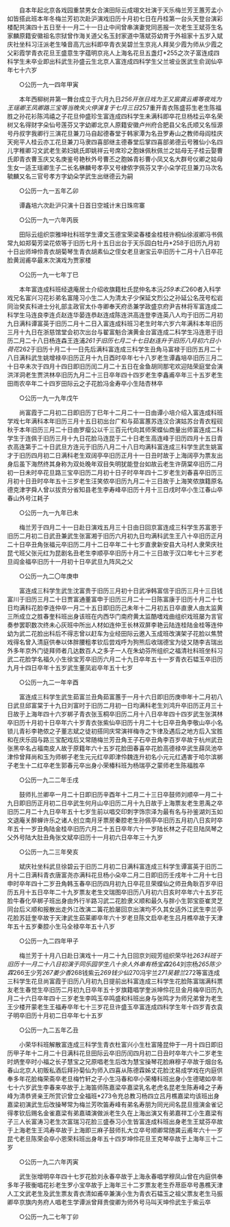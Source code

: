 <!-- { "loadSidebar": true } -->
　　自本年起北京各戏园重禁男女合演田际云成翊文社演于天乐梅兰芳王蕙芳孟小如皆搭此班本年冬梅兰芳初次赴沪演戏旧历十月初七日在丹桂第一台头天登台演彩楼配共演四十五日至十一月二十一日止中间曾串演妻党同恶报一次老生王斌芬生名家麟原籍安徽祖名宗狱曾作海关道父名玉封家道中落斌芬幼育于外祖家十五岁入斌庆社坐科习汪派老生嗓音高亢出科即卒青衣吴碧兰生京兆人拜吴少霞为师从少霞之父彩霞学青衣花旦王盛意生字蕴明京兆人上海名花旦五盏灯*255之次子富连成四科学生未卒业即出科武生孙盛云生北京人富连成四科学生父兰坡业医武生俞润仙卒年七十六岁 

　　○公历一九一四年甲寅 

　　本年西柳树井第一舞台成立于六月九日*256开张日戏为王又宸龚云甫等夜戏为王瑶卿王凤卿路三宝等当晚失火停演复于七月三日*257重开青衣陈盛荪生老生陈福胜之孙花衫陈鸿禧之子花旦仲盛珍生富连成四科学生未满科即卒花旦杨桂云卒名荣树又名得财字朵仙号莲芬又字幼卿北京人原籍安徽卢州府合肥县父名氏顺又名恒源号丹叔字我卿行三演花旦兼刀马自起德春堂于韩家潭为名丑罗寿山之教师母阎桂庆天宛平人桂云亦工花旦兼刀马隶四喜部继主德春堂后掌四喜部弟德云号雅仙小名四儿字稚卿习文武老生弟妇姚氏即姚祥云号席珍之胞妹佩秋佩兰之姑母无子桂云娶曹氏即青衣曹玉庆又名庚鉴号艳秋外号曹丕之胞姊青衫曹小凤又名大群号仪卿之姑母生女一适王瑶卿生子二长名楙麟号孝亭又号棣侬字佩芬又字小朵学花旦兼刀马次名毓麟又名三官号孝方字幼朵学武生出继德云为嗣 

　　○公历一九一五年乙卯 

　　谭鑫培六次赴沪只演十日首日空城计末日珠帘寨 

　　○公历一九一六年丙辰 

　　田际云组织崇雅坤社科班学生谭文玉德宝荣梁春楼金桂枝许桐仙徐淑卿冯书佩常九如郑菊芳梁花侬等于旧历七月十五日出台于天乐园白牡丹*258于旧历九月初十日出师坤伶青衣胡菊琴生青衣胡素仙之侄女老旦谢宝云卒旧历十二月十八日卒花脸黄润甫卒最末次演戏为贾家楼 

　　○公历一九一七年丁巳 

　　本年富连成科班经退庵居士介绍收旗籍杜氏昆仲名本沅*259本汇*260者入科学戏兄名富兴习花衫弟名富隆习小生二人为清太子少保延文烈公之孙延公名茂号松岩同治癸亥科进士分礼部主政官太仆寺卿奉天府丞兼学政盛京府尹吉林将军富连成二科学生马连良李连贞赵连华晏连恭赵连成陈连洪高连登李连英八人均于旧历二月初九日满科谭富英于旧历二月十二日入富连成科班习老生时年六岁六年满科本年旧历三月十九日在浙慈馆堂会初次出台与翟富魁合演黄金台富连成二科学生冯连恩于旧历二月二十八日杨连森王连浦*261于旧历七月二十七日赵连升于旧历八月初六日小荷花*262于旧历十月二十一日先后满科富连成三科学生丑角马富禄于旧历五月二十八日满科武生姚增禄卒旧历正月十九日酉时卒年七十八岁老生谭鑫培卒旧历三月二十日卒未次于四月十四日即旧历闰二月二十五日在金鱼胡同那宅欢迎陆荣庭堂会演洪洋洞老生贾洪林卒旧历九月二十三日卒年四十四岁老生李鑫甫卒年三十五岁老生田雨农卒年二十四岁田际云之子花脸冯金寿卒小生陆杏林卒 

　　○公历一九一九年戊午 

　　尚富霞于二月初二日即旧历丁巳年十二月二十一日由谭小培介绍入富连成科班学戏七年满科本年旧历三月十五日初出台广和与茹富蕙苏连汉合演姑苏台青衣程砚秋于本年旧历三月二十日由罗瘿公以千三百元代向其师荣蝶仙商量出师富连成二科学生于连佩于旧历三月十九日花脸马连昆于二十日老生高连峰于旧历四月十五日青衣高连第于二十日武旦方连元于旧历八月二十八日均满科富连成三科学生武生姚富才于旧历四月初二日满科老生双阔亭卒旧历正月十一日丑时故于上海阔亭为票友出身后虽下海然终其身称为双处晚年双目失明犹能登台如故云老生许荫棠卒旧历二月初一日未时卒花旦路三宝卒旧历二月初十日子时卒年四十二岁老生刘春喜卒旧历三月初十日丑时卒年五十三岁老生汪笑侬卒旧历九月二十三日故于上海笑侬旗籍原名德克津字舜人曾以拔贡分省知县老生李寿峰卒旧历十月十三日戌时卒小生江春山卒春山外号江耗子 

　　○公历一九一九年已未 

　　梅兰芳于四月二十一日赴日演戏五月三十日由日回京富连成三科学生苏富恩于旧历二月初二日武丑兼武生张富湘于旧历六月初九日均满科武生王八十卒旧历正月二十日卒丑角张福元卒旧历二月十二日卒年二十七岁直隶新安县大马村人隶荣庆社昆弋班父张元红为昆剧名丑老生李顺亭卒旧历十月二十三日故于汉口年七十三岁老旦阎金福卒旧历十一月初十日卒武旦九阵风之父 

　　○公历一九二〇年庚申 

　　富连成三科学生武生沈富贵于旧历三月初十日武凈韩富信于旧历三月十三日钱富川于旧历三月二十日贾富通董富申于旧历三月二十一日陈富康于旧历十月二十七日均满科花脸李连仲卒一月二十五日即旧历己未年十二月初五日卒直隶人由太监黄三所成立之胜春奎科班出身该班在内西华门南府黄太监酷嗜戏曲组织戏班屡为言官奏参罢职数次终未心灰班中所出人材如连仲王长林双屏李艳云陆连桂陆金桂等连仲幼为武二花脸出科后不得志曾以赶车为业经田际云邀入玉成班改演架子花脸以焦赞戏得名曾入清庭供奉以体胖腰粗孝钦后尝戏呼为狗熊后收瑞德宝为徒又随李吉瑞出外多年京外门徒拜师者几达数百人之多子一人在朱幼芬所组织之福清社科班坐科习武二花脸学名福久小生徐宝芳卒旧历六月二十九日卒年五十一岁青衣石韫玉卒旧历九月十四日卒年十五岁武生董凤岩卒年五十七岁 

　　○公历一九二一年辛酉 

　　富连成三科学生武生茹富兰丑角茹富蕙于一月十六日即旧历庚申年十二月初八日武旦邱富棠于十九日刘富时于旧历二月初一日均满科老生刘鸿升卒旧历正月三十日故于上海年四十六岁梆子青衣张玉桐卒旧历二月十八日卒年四十四岁武生张淇林卒旧历十月初十日卒年六十岁青衣张紫仙卒旧历十月二十七日卒丑角李敬山卒小名锁儿青衫李艳侬之子董志斌之徒初搭同庆常演祥梅寺之卞律及遇后之地方后入宝胜和在庆乐园与路三宝配戏后又常随梅兰芳丑角王子石卒丑角李百岁卒故于杭州武丑张黑卒名占福南皮人故于原籍年六十五岁花脸田春喜卒花脸高德禄卒武生薛凤池卒津伶曾拜尚和玉为师梆子老生元元红卒即津伶魏连升初名小元元红遇害于哈尔滨梆子老生十二红卒老生郭春元卒出身小荣椿科班为杨瑞亭之蒙师老生陈福胜卒 

　　○公历一九二二年壬戌 

　　鼓师扎兰卿卒一月二十日即旧历辛酉年十二月二十三日卒鼓师刘顺卒一月二十九日即旧历正月初二日卒武生何月山卒旧历二月十九日故于上海票友老生恩禹之卒旧历二月二十九日卒年五十七岁生前以唱交印刺字饰宗泽为最有名与孙鉴湖刘玉如文退庵关醉蝉许乐之诸人创立南月牙票房秦腔老生孙佩亭卒旧历五月初八日亥时卒年五十一岁丑角陆金桂卒旧历六月二十五日卒年六十一岁陆长林之子花旦陆凤琴之父外号陆大肚丑角张文斌卒旧历十一月初六日卒年三十九岁 

　　○公历一九二三年癸亥 

　　斌庆社坐科武旦徐碧云于旧历二月初二日满科富连成三科学生谭富英于旧历二月十二日满科青衣唐富尧亦满科花旦杨小朵卒二月二日即旧历壬戌年十二月十七日申时卒年四十二岁丑角韩玉春卒旧历四月初九日卒花旦荣蝶仙之师丑角耿百岁卒旧历五月十五日卒年二十九岁票友老生文瑞图卒旧历八月初六日亥时卒年六十五岁花脸牛春化卒梆子班出身由外行半路习武二花脸隶义顺和最久与胖小生郭宝臣崔灵芝同台后义顺和报散出走外江改演二簧花脸屡回京出演均不久其女适外江武生李兰亭花脸苏廷奎卒故于天津武生茹莱卿卒年六十岁老旦陈文启卒老生吕月樵卒故于天津年五十五岁秦腔小生马全禄卒年五十八岁 

　　○公历一九二四年甲子 

　　梅兰芳于十月八日赴日演戏十一月二十九日回京刘砚芳组织荣华社*263科班于旧历十一月二十八日初演于同乐园学生八十余人外串有杨宝森*264刘宗杨*265陈少霖*266王少芳*267姜少香*268钱紫云*269钱少仙*270冯宇兰*271吴碧兰*272等富连成三科学生花旦尚富霞于旧历八月初九日提前出科富连成三科学生花脸陈富瑞满科票友老生春觉生卒旧历二月初九日卒年五十岁旗籍唱学奎派坤伶花旦金月梅卒旧历九月二十六日卒年四十三岁老生李鸣玉卒鸣盛和科班出身与张鸣才为师兄弟曾为老生王少楼开蒙老生王福寿卒年七十三岁花旦许盛玉卒富连成四科学生年十四岁青衣袁子明卒旧历十月初二日卒年七十五岁 

　　○公历一九二五年乙丑 

　　小荣华科班解散富连成三科学生青衣杜富兴小生杜富隆昆仲于一月十四日即旧历甲子年十二月二十日满科花旦田际云卒旧历闰四月初二日丑时卒年六十二岁老生时炳奎卒时小福之长子慧宝之兄原唱老生后改为慧宝操琴花脸麻穆子卒故于烟台名春山北京人初贩私酒后拜孙菊仙为师入四喜从陈德霖姊丈花脸沈易成学戏在内庭供奉多年花脸梅荣斋卒老旦梅竹轩之子小生冯春和卒小荣椿科班出身小生德珺如卒年七十六岁武生李春来卒故于上海笛师陈嘉梁卒嘉梁乳名老虎名昆老生陈寿峰之子寿峰为清恭贤亲王所赏识曾立全福班*273令充总教习杨四立吕月樵嘉梁均该班出身嘉梁初演武生后改操琴常为梅兰芳吹笛寿峰有弟名寿朋为同光间名昆旦擅演金雀记得孝钦后赐名金雀嘉梁有弟嘉璘演做派老生久在上海出演又有弟嘉祥工小生嘉梁有子三人长富涛习老生次富瑞习花脸三盛泰习小生皆富连成科班出身老生王斌芬卒故于上海老生王鸿寿卒故于上海即三麻子鼓师扎大立卒号顺卿常随龚云甫年六十一岁昆弋老旦陈荣会卒小恩荣科班出身年五十四岁坤伶花旦王克琴卒故于上海年三十二岁 

　　○公历一九二六年丙寅 

　　武生张增明卒年四十七岁花脸刘永春卒故于上海永春唱学穆凤山曾在内庭供奉多年子筱衡唱花衫老生罗小宝卒故于上海年三十二岁票友老生乔荩臣卒号愚樵天津人工文武老生及武生票友青衣清如甫卒兼演小生为青衣石韫玉之祖父票友老生马振卿卒京旗内务府人唱老生学谭派曾拜贵俊卿为师外号马叫天坤伶武生于紫云卒 

　　○公历一九二七年丁卯 

